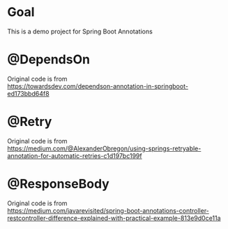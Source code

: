 # Goal
This is a demo project for Spring Boot Annotations

# @DependsOn
Original code is from  
https://towardsdev.com/dependson-annotation-in-springboot-ed173bbd64f8

# @Retry
Original code is from  
https://medium.com/@AlexanderObregon/using-springs-retryable-annotation-for-automatic-retries-c1d197bc199f

# @ResponseBody
Original code is from  
https://medium.com/javarevisited/spring-boot-annotations-controller-restcontroller-difference-explained-with-practical-example-813e9d0ce11a
